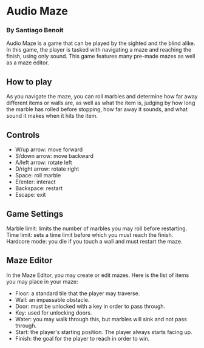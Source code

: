 # Audio Maze
### By Santiago Benoit
Audio Maze is a game that can be played by the sighted and the blind alike. In this game, the player is tasked with navigating a maze and reaching the finish, using only sound. This game features many pre-made mazes as well as a maze editor.

## How to play
As you navigate the maze, you can roll marbles and determine how far away different items or walls are, as well as what the item is, judging by how long the marble has rolled before stopping, how far away it sounds, and what sound it makes when it hits the item.

## Controls
- W/up arrow: move forward
- S/down arrow: move backward
- A/left arrow: rotate left
- D/right arrow: rotate right
- Space: roll marble
- E/enter: interact
- Backspace: restart
- Escape: exit

## Game Settings
Marble limit: limits the number of marbles you may roll before restarting.
Time limit: sets a time limit before which you must reach the finish.
Hardcore mode: you die if you touch a wall and must restart the maze.

## Maze Editor
In the Maze Editor, you may create or edit mazes. Here is the list of items you may place in your maze:
- Floor: a standard tile that the player may traverse.
- Wall: an impassable obstacle.
- Door: must be unlocked with a key in order to pass through.
- Key: used for unlocking doors.
- Water: you may walk through this, but marbles will sink and not pass through.
- Start: the player's starting position. The player always starts facing up.
- Finish: the goal for the player to reach in order to win.
